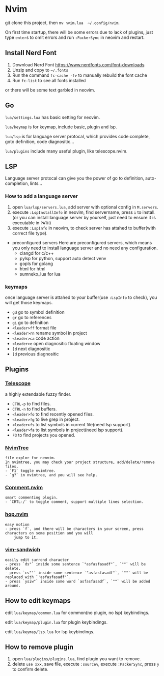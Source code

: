 # Nvim
git clone this project, then `mv nvim.lua  ~/.config/nvim`.

On first time startup, there will be some errors due to lack of plugins, just type `enter`s to omit errors and run `:PackerSync` in neovim
and restart.

## Install Nerd Font
1. Download Nerd Font https://www.nerdfonts.com/font-downloads
2. Unzip and copy to `~/.fonts`
3. Run the command `fc-cache -fv` to manually rebuild the font cache
4. Run `fc-list` to see all fonts installed

or there will be some text garbled in neovim.

## Go

`lua/settings.lua` has basic setting for neovim.

`lua/keymap` is for keymap, include basic, plugin and lsp.

`lua/lsp` is for language server protocal, which provides code complete, goto definition, code diagnositic...

`lua/plugins` include many useful plugin, like telescope.nvim.

## LSP
Language server protocal can give you the power of go to definition, auto-completion, lints...

### How to add a language server

1. open `lua/lsp/servers.lua`, add server with optional config in `M.servers`.
2. execute `:LspInstallInfo` in neovim, find servername, press `i` to install.
(or you can install language server by yourself, just need to ensure it is executable in `PATH`)
3. execute `:LspInfo` in neovim, to check server has attahed to buffer(with correct file type).

- preconfigured servers
    Here are preconfigured servers, which means you only need to install language server and no need any 
    configuration.
    - clangd for c/c++
    - pylsp for python, support auto detect venv
    - gopls for golang
    - html for html
    - sumneko_lua for lua

### keymaps
once language server is attahed to your buffer(use `:LspInfo` to check), you will get those keymaps.
- `gd` go to symbol definition
- `gr` go to references
- `gi` go to definition
- `<leader>ff` format file
- `<leader>rn` rename symbol in project
- `<leader>ca` code action
- `<leader>e` open diagnositic floating window
- `]d` next diagnositic
- `[d` previous diagnositic

## Plugins

### [Telescope](https://github.com/nvim-telescope/telescope.nvim)
a highly extendable fuzzy finder.
- `CTRL-p` to find files.
- `CTRL-n` to find buffers.
- `<leader>fo` to find recently opened files.
- `<leader>fg` to live grep in project.
- `<leader>fs` to list symbols in current file(need lsp support).
- `<leader>fa` to list symbols in project(need lsp support).
- `F3` to find projects you opened.

### [NvimTree](https://github.com/kyazdani42/nvim-tree.lua)
    file explor for neovim. 
    In nvimtree, you may check your project structure, add/delete/remove files.
    - `F1` toggle nvimtree.
    - `g?` in nvimtree, and you will see help.

### [Comment.nvim](https://github.com/numToStr/Comment.nvim)
    smart commenting plugin.
    - `CRTL-/` to toggle comment, support multiple lines selection.

### [hop.nvim](https://github.com/phaazon/hop.nvim)
    easy motion 
    - press `f`, and there will be characters in your screen, press characters on some position and you will
        jump to it.

### [vim-sandwich](https://github.com/machakann/vim-sandwich)
    easily edit surrond character
    - press `ds"` inside some sentence `"asfasfasadf"`, `""` will be delete.
    - press `cs"'` inside some sentence `"asfasfasadf"`, `""` will be replaced with `'asfasfasadf'`.
    - press `ysiw"` inside some word `asfasfasadf`, `""` will be added around.

## How to edit keymaps

edit `lua/keymap/common.lua` for common(no plugin, no lsp) keybindings.

edit `lua/keymap/plugin.lua` for plugin keybindings.

edit `lua/keymap/lsp.lua` for lsp keybindings.

## How to remove plugin
1. open `lua/plugins/plugins.lua`, find plugin you want to remove.
2. delete `use xxx`, save file, execute `:source%`, execute `:PackerSync`, press `y` to confirm delete.
